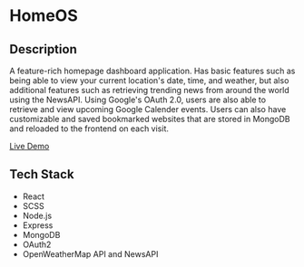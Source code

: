 # HomeOS

## Description

A feature-rich homepage dashboard application. Has basic features such as being able to view your current location's date, time, and weather, but also additional features such as retrieving trending news from around the world using the NewsAPI. Using Google's OAuth 2.0, users are also able to retrieve and view upcoming Google Calender events. Users can also have customizable and saved bookmarked websites that are stored in MongoDB and reloaded to the frontend on each visit.

[Live Demo](https://jon-ng0120.github.io/HomeOS/)

## Tech Stack

- React
- SCSS
- Node.js
- Express
- MongoDB
- OAuth2
- OpenWeatherMap API and NewsAPI
